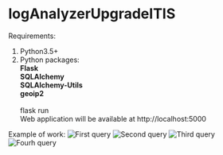 # logAnalyzerUpgradeITIS
Requirements:
1) Python3.5+
2) Python packages:<br>
<b> Flask<br>
 SQLAlchemy<br>
 SQLAlchemy-Utils<br>
 geoip2<br></b>
<br>flask run
<br>Web application will be available at http://localhost:5000

Example of work:
<img src="https://user-images.githubusercontent.com/46371199/72222737-11495900-358a-11ea-81c4-19e52172ec68.jpg" alt="First query">
<img src="https://user-images.githubusercontent.com/46371199/72222749-21f9cf00-358a-11ea-81e3-3251263b5ae7.jpg" alt="Second query">
<img src="https://user-images.githubusercontent.com/46371199/72222750-232afc00-358a-11ea-9158-436eddf49367.jpg" alt="Third query">
<img src="https://user-images.githubusercontent.com/46371199/72222751-245c2900-358a-11ea-811a-eb7ae1449c10.jpg" alt="Fourh query">

